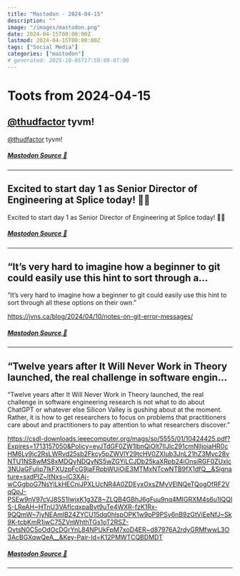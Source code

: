 ```yaml
---
title: "Mastodon - 2024-04-15"
description: ""
image: "/images/mastodon.png"
date: 2024-04-15T00:00:00Z
lastmod: 2024-04-15T00:00:00Z
tags: ["Social Media"]
categories: ["mastodon"]
# generated: 2025-10-05T17:59:09-07:00
---
```


# Toots from 2024-04-15

## [@thudfactor](https://hachyderm.io/@thudfactor) tyvm!

[@thudfactor](https://hachyderm.io/@thudfactor) tyvm!

##### [Mastodon Source 🐘](https://hachyderm.io/@mweagle/112276046649390790)

---

## Excited to start day 1 as Senior Director of Engineering at Splice today! 🎉🎶

Excited to start day 1 as Senior Director of Engineering at Splice today! 🎉🎶

##### [Mastodon Source 🐘](https://hachyderm.io/@mweagle/112276030579906759)

---

## “It’s very hard to imagine how a beginner to git could easily use this hint to sort through a...

“It’s very hard to imagine how a beginner to git could easily use this hint to sort through all these options on their own.”

<https://jvns.ca/blog/2024/04/10/notes-on-git-error-messages/>

##### [Mastodon Source 🐘](https://hachyderm.io/@mweagle/112273615711100713)

---

## “Twelve years after It Will Never Work in Theory launched, the real challenge in software engin...

“Twelve years after It Will Never Work in Theory launched, the real challenge in software engineering research is not what to do about ChatGPT or whatever else Silicon Valley is gushing about at the moment. Rather, it is how to get researchers to focus on problems that practitioners care about and practitioners to pay attention to what researchers discover.”

<https://csdl-downloads.ieeecomputer.org/mags/so/5555/01/10424425.pdf?Expires=1713157050&Policy=eyJTdGF0ZW1lbnQiOlt7IlJlc291cmNlIjoiaHR0cHM6Ly9jc2RsLWRvd25sb2Fkcy5pZWVlY29tcHV0ZXIub3JnL21hZ3Mvc28vNTU1NS8wMS8xMDQyNDQyNS5wZGYiLCJDb25kaXRpb24iOnsiRGF0ZUxlc3NUaGFuIjp7IkFXUzpFcG9jaFRpbWUiOjE3MTMxNTcwNTB9fX1dfQ__&Signature=sxdPIZ~ltNxs~jC3XAj-wCGgboG7NsYjLkHECnjJPXLUcNR4A0ZDEyxOxsZMyVElNQeTQogOfRF2VqQpJ-PSEw9nV97cVJ8SS1IwjxK1g3Z8~ZLQB4GBhJ6gFuu9nq4MIGRXM4s6u1lQQIS-LReAH~HTnU3VAfIcqxpaBvt9uTe4WXR-fzK1Rx-9QQmW~7jyNEAmlB24ZYCU15dq0hlspOPK1w9pP9PSy6nB9zGtViEeNfJ~Sk9K-tcbKmR1iwC75ZVnWhthTGs1oT2RSZ-OvtsN0C5oOdOcDGrYnL84NPUkFpM7xoD4ER~d87976A2rdyGRMfwwL3O3AcBGXqwQeA__&Key-Pair-Id=K12PMWTCQBDMDT>

##### [Mastodon Source 🐘](https://hachyderm.io/@mweagle/112273477394674777)

---

